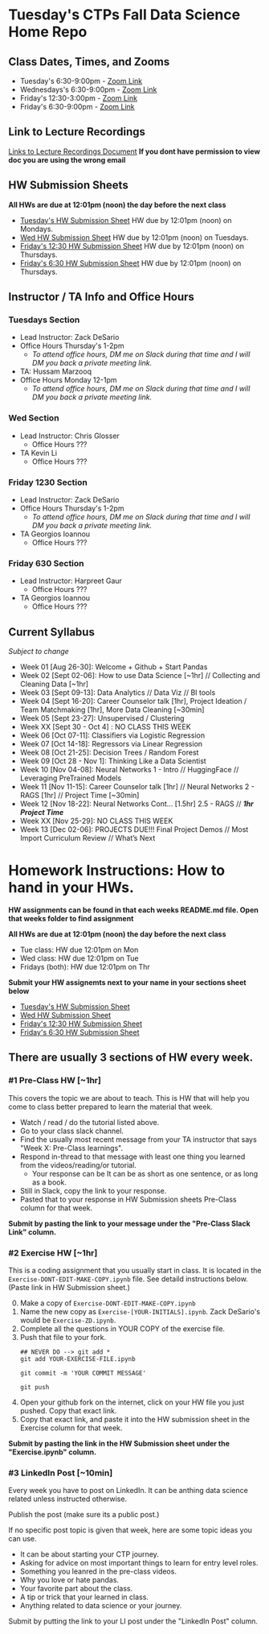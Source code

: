 # Tuesday's CTPs Fall Data Science Home Repo


## Class Dates, Times, and Zooms
* Tuesday's 6:30-9:00pm - [Zoom Link](https://us02web.zoom.us/j/82715357250?pwd=B8OYabXElJB3elcdQ0ad8NJqo4a6Gk.1)
* Wednesdays's 6:30-9:00pm - [Zoom Link](https://us02web.zoom.us/j/81988126754?pwd=6l3NNBocCM8AlJsXkAfrkcqaYsl9oi.1)
* Friday's 12:30-3:00pm - [Zoom Link](https://us02web.zoom.us/j/81495327576?pwd=zfQt1KpdRePS3zVSPsJteTgSVL6sXW.1)
* Friday's 6:30-9:00pm - [Zoom Link](https://us02web.zoom.us/j/83864100864?pwd=MCWryih5q0KteZaL59XdOC9RkC4Y3K.1)

## Link to Lecture Recordings
[Links to Lecture Recordings Document](https://docs.google.com/document/d/1eGvM5QWsY7otTTgp6ADVyZg5jR-8DJAn2bpBmrs2KLw/edit?usp=sharing)
**If you dont have permission to view doc you are using the wrong email**

## HW Submission Sheets
__All HWs are due at 12:01pm (noon) the day before the next class__

* [Tuesday's HW Submission Sheet](https://docs.google.com/spreadsheets/d/150MVMGhClrJ7NFAoukEvbZoujM3a_-7v9r9q4QihiAc/edit?gid=0#gid=0) HW due by 12:01pm (noon) on Mondays.
* [Wed HW Submission Sheet](https://docs.google.com/spreadsheets/d/1h3TcC5mDSPhOuRIHJnq5qr-MHsEXfVdDxgx9s1YHWRM/edit?usp=sharing) HW due by 12:01pm (noon) on Tuesdays.
* [Friday's 12:30 HW Submission Sheet](https://docs.google.com/spreadsheets/d/1jws-NeM5Ww4m903Xa8Vgdzcqi1LO3r_zXNQkNxeBk34/edit?usp=sharing) HW due by 12:01pm (noon) on Thursdays.
* [Friday's 6:30 HW Submission Sheet](https://docs.google.com/spreadsheets/d/1mIpyT3I08v-uU--gOqb0dVLy95jtnchKMAsAWXf_mus/edit?usp=sharing) HW due by 12:01pm (noon) on Thursdays.


## Instructor / TA Info and Office Hours

### Tuesdays Section
* Lead Instructor: Zack DeSario
* Office Hours Thursday's 1-2pm 
    * *To attend office hours, DM me on Slack during that time and I will DM you back a private meeting link.*
* TA:  Hussam Marzooq
* Office Hours Monday 12-1pm
    * *To attend office hours, DM me on Slack during that time and I will DM you back a private meeting link.*

### Wed Section
* Lead Instructor: Chris Glosser
    * Office Hours ???
* TA Kevin Li
    * Office Hours ???

### Friday 1230 Section
* Lead Instructor: Zack DeSario
* Office Hours Thursday's 1-2pm 
    * *To attend office hours, DM me on Slack during that time and I will DM you back a private meeting link.*
* TA Georgios Ioannou
    * Office Hours ???

### Friday 630 Section
* Lead Instructor: Harpreet Gaur
    * Office Hours ???
* TA Georgios Ioannou
    * Office Hours ???

## Current Syllabus 

*Subject to change* 
* Week 01 [Aug  26-30]: Welcome + Github + Start Pandas
* Week 02 [Sept 02-06]: How to use Data Science [~1hr] // Collecting and Cleaning Data [~1hr]
* Week 03 [Sept 09-13]: Data Analytics // Data Viz // BI tools 
* Week 04 [Sept 16-20]: Career Counselor talk [1hr], Project Ideation / Team Matchmaking [1hr], More Data Cleaning [~30min]
* Week 05 [Sept 23-27]: Unsupervised / Clustering 
* Week XX [Sept 30 - Oct 4] : NO CLASS THIS WEEK 
* Week 06 [Oct  07-11]: Classifiers via Logistic Regression 
* Week 07 [Oct  14-18]: Regressors via Linear Regression 
* Week 08 [Oct  21-25]: Decision Trees / Random Forest
* Week 09 [Oct  28 - Nov 1]: Thinking Like a Data Scientist
* Week 10 [Nov  04-08]: Neural Networks 1 - Intro // HuggingFace // Leveraging PreTrained Models
* Week 11 [Nov  11-15]: Career Counselor talk [1hr] // Neural Networks 2 - RAGS [1hr] // Project Time [~30min]
* Week 12 [Nov  18-22]: Neural Networks Cont... [1.5hr] 2.5 - RAGS //     ***1hr Project Time*** 
* Week XX [Nov  25-29]: NO CLASS THIS WEEK
* Week 13 [Dec  02-06]: PROJECTS DUE!!! Final Project Demos // Most Import Curriculum Review // What’s Next

# Homework Instructions: How to hand in your HWs.
__HW assignments can be found in that each weeks README.md file. Open that weeks folder to find assignment__

__All HWs are due at 12:01pm (noon) the day before the next class__

* Tue class:  HW due 12:01pm on Mon
* Wed class: HW due 12:01pm on Tue
* Fridays (both):  HW due 12:01pm on Thr

__Submit your HW assignemts next to your name in your sections sheet below__
* [Tuesday's HW Submission Sheet](https://docs.google.com/spreadsheets/d/150MVMGhClrJ7NFAoukEvbZoujM3a_-7v9r9q4QihiAc/edit?gid=0#gid=0)
* [Wed HW Submission Sheet](https://docs.google.com/spreadsheets/d/1h3TcC5mDSPhOuRIHJnq5qr-MHsEXfVdDxgx9s1YHWRM/edit?usp=sharing)
* [Friday's 12:30 HW Submission Sheet](https://docs.google.com/spreadsheets/d/1jws-NeM5Ww4m903Xa8Vgdzcqi1LO3r_zXNQkNxeBk34/edit?usp=sharing)
* [Friday's 6:30 HW Submission Sheet](https://docs.google.com/spreadsheets/d/1mIpyT3I08v-uU--gOqb0dVLy95jtnchKMAsAWXf_mus/edit?usp=sharing)

## There are usually 3 sections of HW every week.

### #1 Pre-Class HW [~1hr]
This covers the topic we are about to teach.  This is HW that will help you come to class better prepared to learn the material that week. 
* Watch / read / do the tutorial listed above. 
* Go to your class slack channel.  
* Find the usually most recent message from your TA instructor that says "Week X: Pre-Class learnings". 
* Respond in-thread to that message with least one thing you learned from the videos/reading/or tutorial. 
	* Your response can be It can be as short as one sentence, or as long as a book. 
* Still in Slack, copy the link to your response. 
* Pasted that to your response in HW Submission sheets Pre-Class column for that week.

__Submit by pasting the link to your message under the "Pre-Class Slack Link" column.__ 

### #2 Exercise HW [~1hr]
This is a coding assignment that you usually start in class.  It is located in the `Exercise-DONT-EDIT-MAKE-COPY.ipynb` file.  See detaild instructions below. (Paste link in HW Submission sheet.)

0. Make a copy of `Exercise-DONT-EDIT-MAKE-COPY.ipynb`
0. Name the new copy as `Exercise-[YOUR-INITIALS].ipynb`. Zack DeSario's would be `Exercise-ZD.ipynb`.
0. Complete all the questions in YOUR COPY of the exercise file.
0. Push that file to your fork. 
    ```
    ## NEVER DO --> git add *
    git add YOUR-EXERCISE-FILE.ipynb

    git commit -m 'YOUR COMMIT MESSAGE'
    
    git push
    ```
0. Open your github fork on the internet, click on your HW file you just pushed. Copy that exact link. 
0. Copy that exact link, and paste it into the HW submission sheet in the Exercise column for that week. 

__Submit by pasting the link in the HW Submission sheet under the "Exercise.ipynb" column.__

### #3 LinkedIn Post [~10min]
Every week you have to post on LinkedIn. It can be anthing data science related unless instructed otherwise. 

Publish the post (make sure its a public post.) 

If no specific post topic is given that week, here are some topic ideas you can use. 
* It can be about starting your CTP journey. 
* Asking for advice on most important things to learn for entry level roles. 
* Something you leanred in the pre-class videos. 
* Why you love or hate pandas. 
* Your favorite part about the class. 
* A tip or trick that your learned in class. 
* Anything related to data science or your journey. 

Submit by putting the link to your LI post under the "LinkedIn Post" column. 